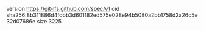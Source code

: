 version https://git-lfs.github.com/spec/v1
oid sha256:8b311886d4fdbb3d601182ed575e028e94b5080a2bb1758d2a26c5e32d07686e
size 3225
